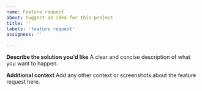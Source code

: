```yaml
---
name: Feature request
about: Suggest an idea for this project
title: ''
labels: 'feature request'
assignees: ''

---
```


**Describe the solution you'd like**
A clear and concise description of what you want to happen.

**Additional context**
Add any other context or screenshots about the feature request here.
